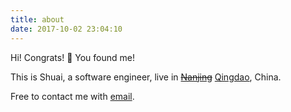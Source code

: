```yaml
---
title: about
date: 2017-10-02 23:04:10
---
```


Hi! Congrats! 🎉 You found me!

This is Shuai, a software engineer, live in ~~[Nanjing]~~ [Qingdao], China.

Free to contact me with [email].

[Nanjing]: https://en.wikipedia.org/wiki/Nanjing
[Qingdao]: https://en.wikipedia.org/wiki/Qingdao
[Weifang]: https://en.wikipedia.org/wiki/Weifang
[Shandong]: https://en.wikipedia.org/wiki/Shandong
[Jiangnan University]: https://en.wikipedia.org/wiki/Jiangnan_University
[email]:mailto:edwin.s.zhang@gmail.com
